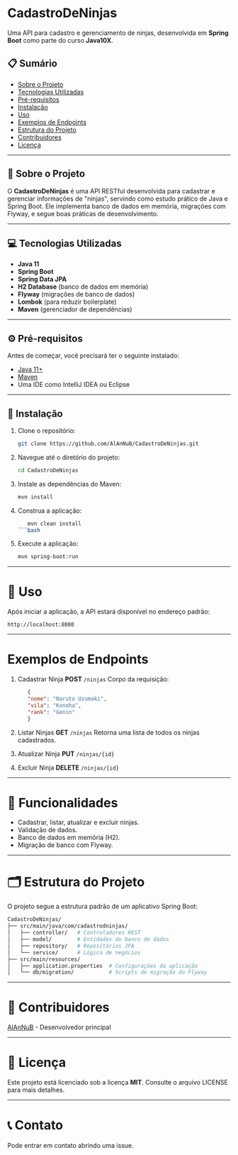 # CadastroDeNinjas

Uma API para cadastro e gerenciamento de ninjas, desenvolvida em **Spring Boot** como parte do curso **Java10X**.

## 📋 Sumário

- [Sobre o Projeto](#sobre-o-projeto)
- [Tecnologias Utilizadas](#tecnologias-utilizadas)
- [Pré-requisitos](#pré-requisitos)
- [Instalação](#instalação)
- [Uso](#uso)
- [Exemplos de Endpoints](#exemplos-de-endpoints)
- [Estrutura do Projeto](#estrutura-do-projeto)
- [Contribuidores](#contribuidores)
- [Licença](#licença)

---

## 📖 Sobre o Projeto

O **CadastroDeNinjas** é uma API RESTful desenvolvida para cadastrar e gerenciar informações de "ninjas", servindo como estudo prático de Java e Spring Boot. Ele implementa banco de dados em memória, migrações com Flyway, e segue boas práticas de desenvolvimento.

---

## 💻 Tecnologias Utilizadas

- **Java 11**
- **Spring Boot**
- **Spring Data JPA**
- **H2 Database** (banco de dados em memória)
- **Flyway** (migrações de banco de dados)
- **Lombok** (para reduzir boilerplate)
- **Maven** (gerenciador de dependências)

---

## ⚙️ Pré-requisitos

Antes de começar, você precisará ter o seguinte instalado:

- [Java 11+](https://www.oracle.com/java/technologies/javase-jdk11-downloads.html)
- [Maven](https://maven.apache.org/)
- Uma IDE como IntelliJ IDEA ou Eclipse

---

## 🚀 Instalação

1. Clone o repositório:

   ```bash
   git clone https://github.com/AlAnNuB/CadastroDeNinjas.git
   ```


2. Navegue até o diretório do projeto:

   ```bash
   cd CadastroDeNinjas
   ```
3. Instale as dependências do Maven:

   ```bash
   mvn install
   ```

4. Construa a aplicação:

   ```bash
      mvn clean install
   ```bash

5. Execute a aplicação:

   ```bash
   mvn spring-boot:run
   ```
--- 

# 📄 Uso

Após iniciar a aplicação, a API estará disponível no endereço padrão:

```
http://localhost:8080
```

---

# Exemplos de Endpoints

1. Cadastrar Ninja
   **POST** `/ninjas`
   Corpo da requisição:
   ```json
      {
      "nome": "Naruto Uzumaki",
      "vila": "Konoha",
      "rank": "Genin"
      }
   ```

2. Listar Ninjas
   **GET** `/ninjas`
   Retorna uma lista de todos os ninjas cadastrados.

3. Atualizar Ninja
   **PUT** `/ninjas/{id}`

4. Excluir Ninja
   **DELETE** `/ninjas/{id}`

---

# 🌟 Funcionalidades

- Cadastrar, listar, atualizar e excluir ninjas.
- Validação de dados.
- Banco de dados em memória (H2).
- Migração de banco com Flyway.

---

# 🗂 Estrutura do Projeto

O projeto segue a estrutura padrão de um aplicativo Spring Boot:
   ```bash
   CadastroDeNinjas/
   ├── src/main/java/com/cadastrodninjas/
   │   ├── controller/   # Controladores REST
   │   ├── model/        # Entidades do banco de dados
   │   ├── repository/   # Repositórios JPA
   │   └── service/      # Lógica de negócios
   ├── src/main/resources/
   │   ├── application.properties  # Configurações da aplicação
   │   └── db/migration/           # Scripts de migração do Flyway
   ```

---

# 🤝 Contribuidores
   
[AlAnNuB](https://github.com/AlAnNuB/CadastroDeNinjas) - Desenvolvedor principal

---

# 📝 Licença

Este projeto está licenciado sob a licença **MIT**. Consulte o arquivo LICENSE para mais detalhes.

---

# 📞 Contato

Pode entrar em contato abrindo uma issue.
